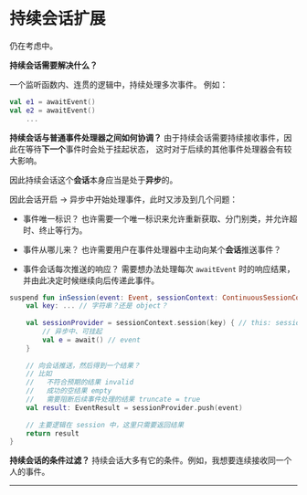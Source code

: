 # 持续会话扩展

仍在考虑中。

**持续会话需要解决什么？**

一个监听函数内、连贯的逻辑中，持续处理多次事件。
例如：

```kotlin
val e1 = awaitEvent()
val e2 = awaitEvent()
    ...
```

**持续会话与普通事件处理器之间如何协调？**
由于持续会话需要持续接收事件，因此在等待**下一个**事件时会处于挂起状态，
这时对于后续的其他事件处理器会有较大影响。

因此持续会话这个**会话**本身应当是处于**异步**的。

因此会话开启 -> 异步中开始处理事件，此时又涉及到几个问题：

- 事件唯一标识？
  也许需要一个唯一标识来允许重新获取、分门别类，并允许超时、终止等行为。
- 事件从哪儿来？
  也许需要用户在事件处理器中主动向某个**会话**推送事件？
  
- 事件会话每次推送的响应？
  需要想办法处理每次 `awaitEvent` 时的响应结果，并由此决定时候继续向后传递此事件。


```kotlin
suspend fun inSession(event: Event, sessionContext: ContinuousSessionContext): EventResult {
    val key: ... // 字符串？还是 object？
    
    val sessionProvider = sessionContext.session(key) { // this: sessionReceiver
        // 异步中、可挂起
        val e = await() // event
    }
    
    // 向会话推送，然后得到一个结果？
    // 比如
    //   不符合预期的结果 invalid
    //   成功的空结果 empty
    //   需要阻断后续事件处理的结果 truncate = true
    val result: EventResult = sessionProvider.push(event)
    
    // 主要逻辑在 session 中，这里只需要返回结果
    return result
}

```


**持续会话的条件过滤？**
持续会话大多有它的条件。例如，我想要连续接收同一个人的事件。

****
